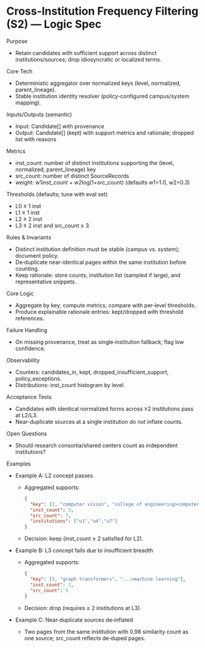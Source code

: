 # Cross‑Institution Frequency Filtering (S2) — Logic Spec

Purpose
- Retain candidates with sufficient support across distinct institutions/sources; drop idiosyncratic or localized terms.

Core Tech
- Deterministic aggregator over normalized keys (level, normalized, parent_lineage).
- Stable institution identity resolver (policy-configured campus/system mapping).

Inputs/Outputs (semantic)
- Input: Candidate[] with provenance
- Output: Candidate[] (kept) with support metrics and rationale; dropped list with reasons

Metrics
- inst_count: number of distinct institutions supporting the (level, normalized, parent_lineage) key
- src_count: number of distinct SourceRecords
- weight: w1*inst_count + w2*log(1+src_count) (defaults w1=1.0, w2=0.3)

Thresholds (defaults; tune with eval set)
- L0 ≥ 1 inst
- L1 ≥ 1 inst
- L2 ≥ 2 inst
- L3 ≥ 2 inst and src_count ≥ 3

Rules & Invariants
- Distinct institution definition must be stable (campus vs. system); document policy.
- De‑duplicate near-identical pages within the same institution before counting.
- Keep rationale: store counts, institution list (sampled if large), and representative snippets.

Core Logic
- Aggregate by key; compute metrics; compare with per‑level thresholds.
- Produce explainable rationale entries: kept/dropped with threshold references.

Failure Handling
- On missing provenance, treat as single‑institution fallback; flag low confidence.

Observability
- Counters: candidates_in, kept, dropped_insufficient_support, policy_exceptions.
- Distributions: inst_count histogram by level.

Acceptance Tests
- Candidates with identical normalized forms across ≥2 institutions pass at L2/L3.
- Near-duplicate sources at a single institution do not inflate counts.

Open Questions
- Should research consortia/shared centers count as independent institutions?

Examples
- Example A: L2 concept passes
  - Aggregated supports:
    ```json
    {
      "key": [2, "computer vision", "college of engineering>computer science"],
      "inst_count": 3,
      "src_count": 7,
      "institutions": ["u1","u4","u7"]
    }
    ```
  - Decision: keep (inst_count ≥ 2 satisfied for L2).

- Example B: L3 concept fails due to insufficient breadth
  - Aggregated supports:
    ```json
    {
      "key": [3, "graph transformers", "...>machine learning"],
      "inst_count": 1,
      "src_count": 5
    }
    ```
  - Decision: drop (requires ≥ 2 institutions at L3).

- Example C: Near‑duplicate sources de‑inflated
  - Two pages from the same institution with 0.98 similarity count as one source; src_count reflects de‑duped pages.
